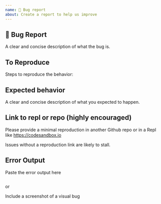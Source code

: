 ```yaml
---
name: 🐛 Bug report
about: Create a report to help us improve
---
```


## 🐛 Bug Report

A clear and concise description of what the bug is.

## To Reproduce

Steps to reproduce the behavior:

## Expected behavior

A clear and concise description of what you expected to happen.

## Link to repl or repo (highly encouraged)

Please provide a minimal reproduction in another Github repo or in a Repl like
https://codesandbox.io

Issues without a reproduction link are likely to stall.

## Error Output

Paste the error output here

```bash

```

or

Include a screenshot of a visual bug
